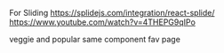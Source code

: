 For Sliding 
https://splidejs.com/integration/react-splide/
https://www.youtube.com/watch?v=4THEPG9qIPo

veggie and popular same component
fav page